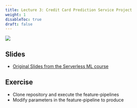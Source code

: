 ```yaml
---
title: Lecture 3: Credit Card Prediction Service Project
weight: 1
disableToc: true
draft: false
---
```


![](/ds23/images/credit_card_fraud1.webp)


## Slides 

- [Original Slides from the Serverless ML course](https://drive.google.com/file/d/1HgAKsHnOms1XCtl_KIEuELudTLtDkhxk/view)

## Exercise
- Clone repository and execute the feature-pipelines
- Modify parameters in the feature-pipeline to produce 